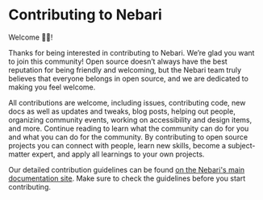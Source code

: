 # Contributing to Nebari

Welcome 👋🏼!

Thanks for being interested in contributing to Nebari. We’re glad you want to join this community! Open source doesn’t
always have the best reputation for being friendly and welcoming, but the Nebari team truly believes that everyone
belongs in open source, and we are dedicated to making you feel welcome.

All contributions are welcome, including issues, contributing code, new docs as well as updates and tweaks, blog posts,
helping out people, organizing community events, working on accessibility and design items, and more.
Continue reading to learn what the community can do for you and what you can do for the community.
By contributing to open source projects you can connect with people, learn new skills, become a subject-matter expert,
and apply all learnings to your own projects.

Our detailed contribution guidelines can be found [on the Nebari's main documentation site][nebari-community].
Make sure to check the guidelines before you start contributing.

<!-- Links -->

[nebari-repo]: https://github.com/nebari-dev/nebari
[nebari-issues]: https://github.com/nebari-dev/nebari/issues
[nebari-community]: https://nebari.dev/community
